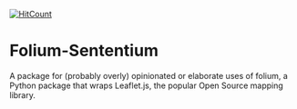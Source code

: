 [![HitCount](http://hits.dwyl.com/{username}/https://githubcom/Potential17.svg)](http://hits.dwyl.com/{username}/https://githubcom/Potential17)

# Folium-Sententium

A package for (probably overly) opinionated or elaborate uses of folium, a Python package that wraps Leaflet.js, the popular Open Source mapping library.
